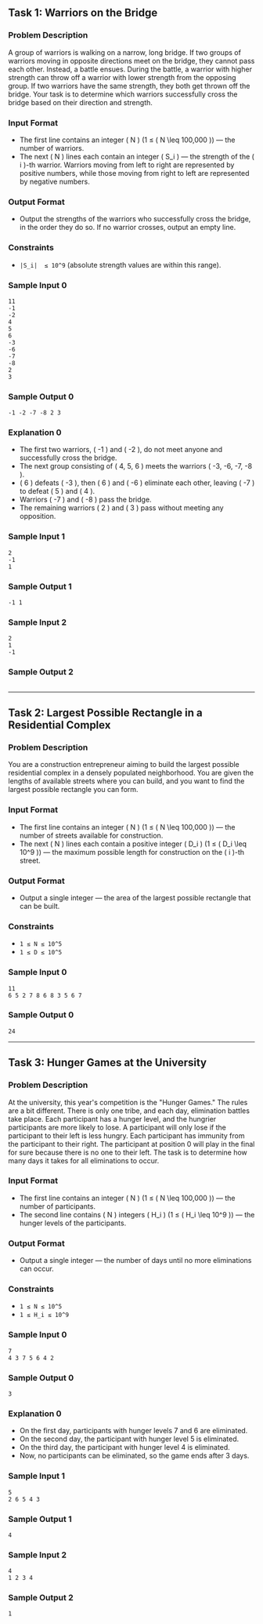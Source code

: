 
## Task 1: Warriors on the Bridge

### Problem Description
A group of warriors is walking on a narrow, long bridge. If two groups of warriors moving in opposite directions meet on the bridge, they cannot pass each other. Instead, a battle ensues. During the battle, a warrior with higher strength can throw off a warrior with lower strength from the opposing group. If two warriors have the same strength, they both get thrown off the bridge. Your task is to determine which warriors successfully cross the bridge based on their direction and strength.

### Input Format
- The first line contains an integer \( N \) (1 ≤ \( N \leq 100,000 \)) — the number of warriors.
- The next \( N \) lines each contain an integer \( S_i \) — the strength of the \( i \)-th warrior. Warriors moving from left to right are represented by positive numbers, while those moving from right to left are represented by negative numbers.

### Output Format
- Output the strengths of the warriors who successfully cross the bridge, in the order they do so. If no warrior crosses, output an empty line.

### Constraints
- `|S_i|  ≤ 10^9` (absolute strength values are within this range).

### Sample Input 0
```
11
-1
-2
4
5
6
-3
-6
-7
-8
2
3
```

### Sample Output 0
```
-1 -2 -7 -8 2 3
```

### Explanation 0
- The first two warriors, \( -1 \) and \( -2 \), do not meet anyone and successfully cross the bridge.
- The next group consisting of \( 4, 5, 6 \) meets the warriors \( -3, -6, -7, -8 \). 
- \( 6 \) defeats \( -3 \), then \( 6 \) and \( -6 \) eliminate each other, leaving \( -7 \) to defeat \( 5 \) and \( 4 \).
- Warriors \( -7 \) and \( -8 \) pass the bridge.
- The remaining warriors \( 2 \) and \( 3 \) pass without meeting any opposition.

### Sample Input 1
```
2
-1
1
```

### Sample Output 1
```
-1 1
```

### Sample Input 2
```
2
1
-1
```

### Sample Output 2
```
```

---

## Task 2: Largest Possible Rectangle in a Residential Complex

### Problem Description
You are a construction entrepreneur aiming to build the largest possible residential complex in a densely populated neighborhood. You are given the lengths of available streets where you can build, and you want to find the largest possible rectangle you can form.

### Input Format
- The first line contains an integer \( N \) (1 ≤ \( N \leq 100,000 \)) — the number of streets available for construction.
- The next \( N \) lines each contain a positive integer \( D_i \) (1 ≤ \( D_i \leq 10^9 \)) — the maximum possible length for construction on the \( i \)-th street.

### Output Format
- Output a single integer — the area of the largest possible rectangle that can be built.

### Constraints
- `1 ≤ N ≤ 10^5`
- `1 ≤ D ≤ 10^5`

### Sample Input 0
```
11
6 5 2 7 8 6 8 3 5 6 7
```

### Sample Output 0
```
24
```

---

## Task 3: Hunger Games at the University

### Problem Description
At the university, this year's competition is the "Hunger Games." The rules are a bit different. There is only one tribe, and each day, elimination battles take place. Each participant has a hunger level, and the hungrier participants are more likely to lose. A participant will only lose if the participant to their left is less hungry. Each participant has immunity from the participant to their right. The participant at position 0 will play in the final for sure because there is no one to their left. The task is to determine how many days it takes for all eliminations to occur.

### Input Format
- The first line contains an integer \( N \) (1 ≤ \( N \leq 100,000 \)) — the number of participants.
- The second line contains \( N \) integers \( H_i \) (1 ≤ \( H_i \leq 10^9 \)) — the hunger levels of the participants.

### Output Format
- Output a single integer — the number of days until no more eliminations can occur.

### Constraints
- `1 ≤ N ≤ 10^5`
- `1 ≤ H_i ≤ 10^9`

### Sample Input 0
```
7
4 3 7 5 6 4 2
```

### Sample Output 0
```
3
```

### Explanation 0
- On the first day, participants with hunger levels 7 and 6 are eliminated.
- On the second day, the participant with hunger level 5 is eliminated.
- On the third day, the participant with hunger level 4 is eliminated.
- Now, no participants can be eliminated, so the game ends after 3 days.

### Sample Input 1
```
5
2 6 5 4 3
```

### Sample Output 1
```
4
```

### Sample Input 2
```
4
1 2 3 4
```

### Sample Output 2
```
1
```

